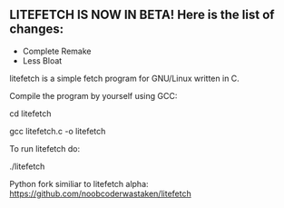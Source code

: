 LITEFETCH IS NOW IN BETA! Here is the list of changes:
-
- Complete Remake
- Less Bloat

litefetch is a simple fetch program for GNU/Linux written in C.


Compile the program by yourself using GCC:

cd litefetch

gcc litefetch.c -o litefetch

To run litefetch do:

./litefetch


Python fork similiar to litefetch alpha: https://github.com/noobcoderwastaken/litefetch
